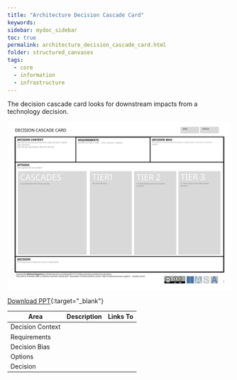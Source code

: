 ```yaml
---
title: "Architecture Decision Cascade Card"
keywords: 
sidebar: mydoc_sidebar
toc: true
permalink: architecture_decision_cascade_card.html
folder: structured_canvases
tags: 
  - core
  - information
  - infrastructure
---
```


The decision cascade card looks for downstream impacts from a technology decision.

![image001](media/architecture_decision_cascade_card_001.svg)

[Download PPT](media/ppt/architecture_decision_cascade_card.ppt){:target="_blank"}

| Area | Description | Links To |
| --- | --- | --- |
| Decision Context |   |   |
| Requirements |   |   |
| Decision Bias |   |   |
| Options |   |   |
| Decision |   |   |


